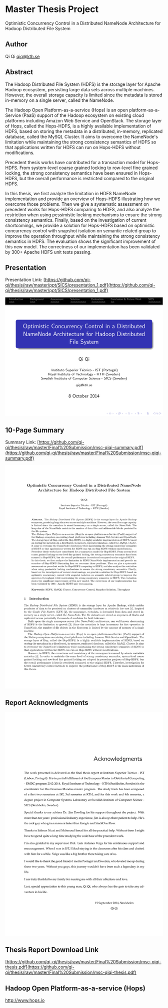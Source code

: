 Master Thesis Project
======

Optimistic Concurrency Control in a Distributed NameNode Architecture for Hadoop Distributed File System

Author
------

Qi Qi <qiq@kth.se>

Abstract
------
The Hadoop Distributed File System (HDFS) is the storage layer for Apache Hadoop ecosystem, persisting large data sets across multiple machines. However, the overall storage capacity is limited since the metadata is stored in-memory on a single server, called the NameNode.

The Hadoop Open Platform-as-a-service (Hops) is an open platform-as-a-Service (PaaS) support of the Hadoop ecosystem on existing cloud platforms including Amazon Web Service and OpenStack. The storage layer of Hops, called the Hops-HDFS, is a highly available implementation of HDFS, based on storing the metadata in a distributed, in-memory, replicated database, called the MySQL Cluster. It aims to overcome the NameNode's limitation while maintaining the strong consistency semantics of HDFS so that applications written for HDFS can run on Hops-HDFS without modifications.

Precedent thesis works have contributed for a transaction model for Hops-HDFS. From system-level coarse grained locking to row-level fine grained locking, the strong consistency semantics have been ensured in Hops-HDFS, but the overall performance is restricted compared to the original HDFS.

In this thesis, we first analyze the limitation in HDFS NameNode implementation and provide an overview of Hops-HDFS illustrating how we overcome those problems. Then we give a systematic assessment on precedent works for Hops-HDFS comparing to HDFS, and also analyze the restriction when using pessimistic locking mechanisms to ensure the strong consistency semantics. Finally, based on the investigation of current shortcomings, we provide a solution for Hops-HDFS based on optimistic concurrency control with snapshot isolation on semantic related group to improve the operation throughput while maintaining the strong consistency semantics in HDFS. The evaluation shows the significant improvement of this new model. The correctness of our implementation has been validated by 300+ Apache HDFS unit tests passing.

Presentation
------
Presentation Link: [https://github.com/qi-qi/thesis/raw/master/ppt/SICS/presentation_1.pdf](https://github.com/qi-qi/thesis/raw/master/ppt/SICS/presentation_1.pdf) 

![](https://raw.githubusercontent.com/qi-qi/thesis/master/github_image_preview/presentation.png) 

10-Page Summary
------
Summary Link: [https://github.com/qi-qi/thesis/raw/master/Final%20Submission/msc-qiqi-summary.pdf](https://github.com/qi-qi/thesis/raw/master/Final%20Submission/msc-qiqi-summary.pdf) 

![ ](https://raw.githubusercontent.com/qi-qi/thesis/master/github_image_preview/summary.png)

Report Acknowledgments
------
![](https://raw.githubusercontent.com/qi-qi/thesis/master/github_image_preview/acknowledgments.png) 

Thesis Report Download Link
------
[https://github.com/qi-qi/thesis/raw/master/Final%20Submission/msc-qiqi-thesis.pdf](https://github.com/qi-qi/thesis/raw/master/Final%20Submission/msc-qiqi-thesis.pdf)

Hadoop Open Platform-as-a-service (Hops)
------
http://www.hops.io
